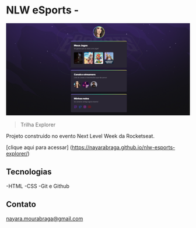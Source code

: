 # NLW eSports -

![preview](./.github/preview.png)


> Trilha Explorer

Projeto construido no evento Next Level Week da Rocketseat.

[clique aqui para acessar] (https://nayarabraga.github.io/nlw-esports-explorer/)

## Tecnologias

-HTML
-CSS
-Git e Github

## Contato

nayara.mourabraga@gmail.com